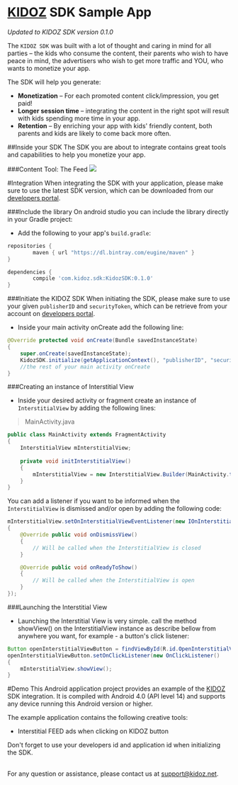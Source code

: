 [KIDOZ](http://www.kidoz.net) SDK Sample App
=================================

*Updated to KIDOZ SDK version 0.1.0* 

The `KIDOZ SDK` was built with a lot of thought and caring in mind for all parties – the kids who consume the content, their parents who wish to have peace in mind, the advertisers who wish to get more traffic and YOU, who wants to monetize your app.

The SDK will help you generate:
 - 	<b>Monetization</b> – For each promoted content click/impression, you get paid!
 - 	<b>Longer session time</b> – integrating the content in the right spot will result with kids spending more time in your app.
 - 	<b>Retention</b> – By enriching your app with kids' friendly content, both parents and kids are likely to come back more often.

##Inside your SDK
The SDK you are about to integrate contains great tools and capabilities to help you monetize your app.

###Content Tool: The Feed
![](https://s3.amazonaws.com/sdkrelatedbucker/Interstitial-View.png)

#Integration
When integrating the SDK with your application, please make sure to use the latest SDK version, which can be downloaded from our [developers portal](http://www.kidoz.net).

###Include the library
On android studio you can include the library directly in your Gradle project:

 - 	Add the following to your app's `build.gradle`:
```gradle
repositories {
	    maven { url "https://dl.bintray.com/eugine/maven" }
}

dependencies {
	    compile 'com.kidoz.sdk:KidozSDK:0.1.0'
}
``` 

###Initiate the KIDOZ SDK
When initiating the SDK, please make sure to use your given `publisherID` and `securityToken`, which can be retrieve from your account on [developers portal](http://www.kidoz.net).

 - 	Inside your main activity onCreate add the following line:
```java
@Override protected void onCreate(Bundle savedInstanceState)
{
	super.onCreate(savedInstanceState);
	KidozSDK.initialize(getApplicationContext(), "publisherID", "securityToken");
	//the rest of your main activity onCreate
}
```

###Creating an instance of Interstitial View
 - 	Inside your desired activity or fragment create an instance of `InterstitialView` by adding the following lines:

> MainActivity.java

```java
public class MainActivity extends FragmentActivity
{
	InterstitialView mInterstitialView;
	
	private void initInterstitialView()
	{
		mInterstitialView = new InterstitialView.Builder(MainActivity.this, getSupportFragmentManager()).build();
	}
}
```	

You can add a listener if you want to be informed when the `InterstitialView` is dismissed and/or open by adding the following code:

```java
mInterstitialView.setOnInterstitialViewEventListener(new IOnInterstitialViewEventListener()
{
	@Override public void onDismissView()
	{
		// Will be called when the InterstitialView is closed
	}

	@Override public void onReadyToShow()
	{
		// Will be called when the InterstitialView is open
	}
});
```

###Launching the Interstitial View
 - 	Launching the Interstitial View is very simple. call the method showView() on the InterstitialView instance as describe bellow from anywhere you want, for example - a button's click listener:

```java
Button openInterstitialViewButton = findViewById(R.id.OpenInterstitialViewButton);
openInterstitialViewButton.setOnClickListener(new OnClickListener()
{
	mInterstitialView.showView();
}
```

#Demo
This Android application project provides an example of the [KIDOZ](http://www.kidoz.net) SDK integration.
It is compiled with Android 4.0 (API level 14) and supports any device running this Android version or higher.

The example application contains the following creative tools:
* Interstitial  FEED ads when clicking on KIDOZ button

Don't forget to use your developers id and application id when initializing the SDK.




</br>For any question or assistance, please contact us at support@kidoz.net.
